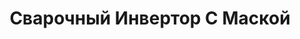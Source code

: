 ---
id: '36'
title: Сварочный Инвертор С Маской
description: Залог 3000 рублей
price: '300'
order: 36
default_thumbnail_image: images/invertor.jpg
default_original_image: images/invertor_sm.jpg
category: content/category/05svarka.md
featured: true
layout: product
---